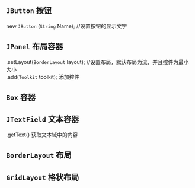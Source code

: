 ## `JButton` 按钮
new `JButton` (`String` Name); //设置按钮的显示文字

## `JPanel` 布局容器  

.setLayout(`BorderLayout` layout); //设置布局，默认布局为流，并且控件为最小大小  
.add(`Toolkit` toolkit); 添加控件

## `Box` 容器

## `JTextField` 文本容器  
.getText() 获取文本域中的内容

## `BorderLayout` 布局

## `GridLayout` 格状布局
